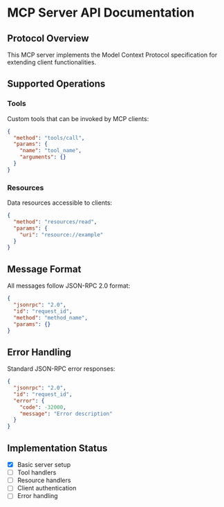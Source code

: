 # MCP Server API Documentation

## Protocol Overview

This MCP server implements the Model Context Protocol specification for extending client functionalities.

## Supported Operations

### Tools
Custom tools that can be invoked by MCP clients:

```json
{
  "method": "tools/call",
  "params": {
    "name": "tool_name",
    "arguments": {}
  }
}
```

### Resources
Data resources accessible to clients:

```json
{
  "method": "resources/read",
  "params": {
    "uri": "resource://example"
  }
}
```

## Message Format

All messages follow JSON-RPC 2.0 format:

```json
{
  "jsonrpc": "2.0",
  "id": "request_id",
  "method": "method_name",
  "params": {}
}
```

## Error Handling

Standard JSON-RPC error responses:

```json
{
  "jsonrpc": "2.0",
  "id": "request_id",
  "error": {
    "code": -32000,
    "message": "Error description"
  }
}
```

## Implementation Status

- [x] Basic server setup
- [ ] Tool handlers
- [ ] Resource handlers
- [ ] Client authentication
- [ ] Error handling